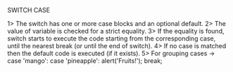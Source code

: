 SWITCH CASE

1> The switch has one or more case blocks and an optional default.
2> The value of variable is checked for a strict equality.
3> If the equality is found, switch starts to execute the code starting from the corresponding case, until the nearest break (or until the end of switch).
4> If no case is matched then the default code is executed (if it exists).
5> For grouping cases ->
  case 'mango': 
  case 'pineapple':
    alert('Fruits!');
    break;